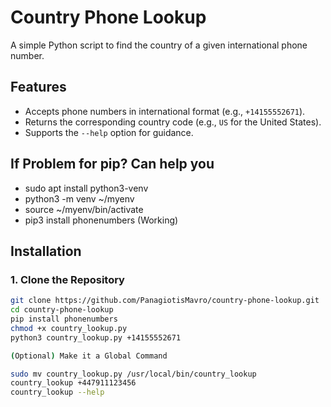 # Country Phone Lookup

A simple Python script to find the country of a given international phone number.

## Features
- Accepts phone numbers in international format (e.g., `+14155552671`).
- Returns the corresponding country code (e.g., `US` for the United States).
- Supports the `--help` option for guidance.

## If Problem for pip? Can help you 
- sudo apt install python3-venv
- python3 -m venv ~/myenv
- source ~/myenv/bin/activate
- pip3 install phonenumbers
 (Working)

## Installation

### **1. Clone the Repository**
```bash
git clone https://github.com/PanagiotisMavro/country-phone-lookup.git
cd country-phone-lookup
pip install phonenumbers
chmod +x country_lookup.py
python3 country_lookup.py +14155552671

(Optional) Make it a Global Command

sudo mv country_lookup.py /usr/local/bin/country_lookup
country_lookup +447911123456
country_lookup --help
